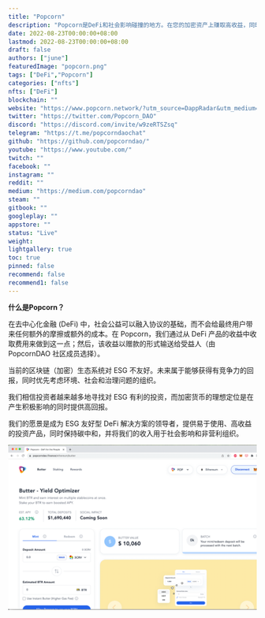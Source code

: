 ```yaml
---
title: "Popcorn"
description: "Popcorn是DeFi和社会影响碰撞的地方。在您的加密资产上赚取高收益，同时创造现实世界的影响。"
date: 2022-08-23T00:00:00+08:00
lastmod: 2022-08-23T00:00:00+08:00
draft: false
authors: ["june"]
featuredImage: "popcorn.png"
tags: ["DeFi","Popcorn"]
categories: ["nfts"]
nfts: ["DeFi"]
blockchain: ""
website: "https://www.popcorn.network/?utm_source=DappRadar&utm_medium=deeplink&utm_campaign=visit-website"
twitter: "https://twitter.com/Popcorn_DAO"
discord: "https://discord.com/invite/w9zeRTSZsq"
telegram: "https://t.me/popcorndaochat"
github: "https://github.com/popcorndao/"
youtube: "https://www.youtube.com/"
twitch: ""
facebook: ""
instagram: ""
reddit: ""
medium: "https://medium.com/popcorndao"
steam: ""
gitbook: ""
googleplay: ""
appstore: ""
status: "Live"
weight: 
lightgallery: true
toc: true
pinned: false
recommend: false
recommend1: false
---
```


**什么是Popcorn？**

在去中心化金融 (DeFi) 中，社会公益可以融入协议的基础，而不会给最终用户带来任何额外的摩擦或额外的成本。在 Popcorn，我们通过从 DeFi 产品的收益中收取费用来做到这一点；然后，该收益以赠款的形式输送给受益人（由 PopcornDAO 社区成员选择）。

当前的区块链（加密）生态系统对 ESG 不友好。未来属于能够获得有竞争力的回报，同时优先考虑环境、社会和治理问题的组织。

我们相信投资者越来越多地寻找对 ESG 有利的投资，而加密货币的理想定位是在产生积极影响的同时提供高回报。

我们的愿景是成为 ESG 友好型 DeFi 解决方案的领导者，提供易于使用、高收益的投资产品，同时保持碳中和，并将我们的收入用于社会影响和非营利组织。

![区块链](53.png)